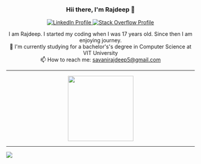 
<h3 align="center">Hii there, I'm Rajdeep 👋</h3>
<p align="center">
  <a href="https://www.linkedin.com/in/savanirajdeep5/">
    <img src="https://img.shields.io/badge/LinkedIn-0077B5?style=for-the-badge&logo=linkedin&logoColor=white" alt="LinkedIn Profile">
  </a>
  <a href="https://stackoverflow.com/users/12783059/rajdeep-savani-r?tab=profile">
    <img src="https://img.shields.io/badge/Stack_Overflow-FE7A16?style=for-the-badge&logo=stack-overflow&logoColor=white" alt="Stack Overflow Profile">
  </a>
  <br>
  <p align="center">
      I am Rajdeep. I started my coding when I was 17 years old. Since then I am enjoying journey.
    <br>
      🔬 I'm currently studying for a bachelor's's degree in Computer Science at VIT University
    <br>
      📫 How to reach me: <a href="mailto: savanirajdeep5@gmail.com">savanirajdeep5@gmail.com</a>
  </p>
</p>

  <hr>
  
<p align=center >
  <a href="https://github.com/anuraghazra/github-readme-stats" title="Go to Source">
    <img height=175 align="center" src="https://github-readme-stats-lac-five.vercel.app/api?username=savanirajdeep&count_private=true&show_icons=true&include_all_commits=true&theme=nord">
  </a>
  
  <hr>
  
  <a href="https://github.com/anuraghazra/github-readme-stats">
  <img align="center" src="https://github-readme-stats.savanirajdeep.vercel.app/api/top-langs/?username=savanirajdeep&layout=compact&theme=material-palenight" />
</a>
</p>
